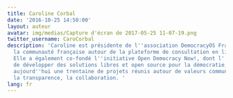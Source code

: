 ```yaml
---
title: Caroline Corbal
date: '2016-10-25 14:50:00'
layout: auteur
avatar: img/medias/Capture d'écran de 2017-05-25 11-07-19.png
twitter_username: CaroCorbal
description: 'Caroline est présidente de l''association DemocracyOS France, qui coordonne
  la communauté française autour de la plateforme de consultation en ligne DemocracyOS.
  Elle a également co-fondé l''initiative Open Democracy Now!, dont l''objectif est
  de développer des solutions libres et open source pour la démocratie, et qui rassemble
  aujourd''hui une trentaine de projets réunis autour de valeurs communes : l''ouverture,
  la transparence, la collaboration. '
lang: fr
---
```



